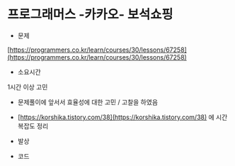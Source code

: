 # 프로그래머스 -카카오- 보석쇼핑

- 문제

[https://programmers.co.kr/learn/courses/30/lessons/67258](https://programmers.co.kr/learn/courses/30/lessons/67258)

- 소요시간

1시간 이상 고민
- 문제풀이에 앞서서 효율성에 대한 고민 / 고찰을 하였음
- [https://korshika.tistory.com/38](https://korshika.tistory.com/38) 에 시간복잡도 정리

- 발상

- 코드

```python

```